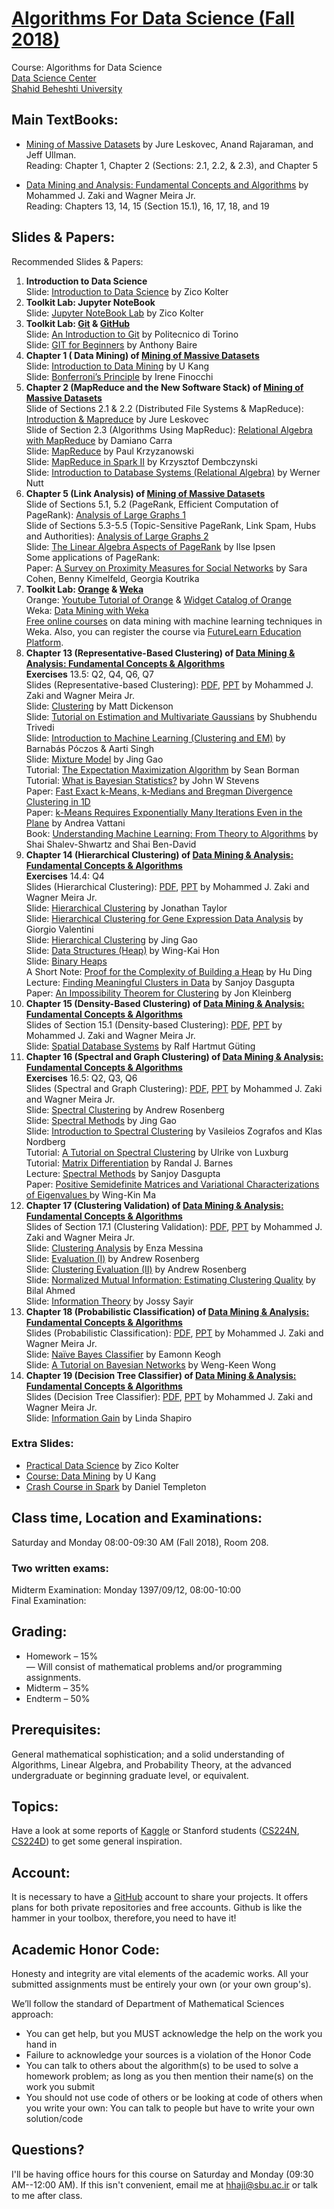 # [Algorithms For Data Science (Fall 2018)](http://facultymembers.sbu.ac.ir/hhaji/algorithms-for-data-science/)
Course: Algorithms for Data Science <br>
[Data Science Center](http://ds.sbu.ac.ir)<br> 
[Shahid Beheshti University](http://www.sbu.ac.ir/)

## Main TextBooks:
* [Mining of Massive Datasets](http://www.mmds.org) by Jure Leskovec, Anand Rajaraman, and Jeff Ullman.<br>
Reading: Chapter 1, Chapter 2 (Sections: 2.1, 2.2, & 2.3), and Chapter 5 <br>

* [Data Mining and Analysis: Fundamental Concepts and Algorithms](http://www.dataminingbook.info/pmwiki.php/Main/BookResources) by Mohammed J. Zaki and Wagner Meira Jr.<br>
Reading: Chapters 13, 14, 15 (Section 15.1), 16, 17, 18, and 19

## Slides & Papers:
Recommended Slides & Papers: 
1. **Introduction to Data Science** <br>
Slide: [Introduction to Data Science](http://www.datasciencecourse.org/notes/intro/intro.pdf) by Zico Kolter <br> 
2. **Toolkit Lab: Jupyter NoteBook** <br>
Slide: [Jupyter NoteBook Lab](http://www.datasciencecourse.org/notes/jupyter/jupyter.pdf) by Zico Kolter <br>
3. **Toolkit Lab: [Git](https://git-scm.com) & [GitHub](https://github.com)** <br>
Slide: [An Introduction to Git](https://elite.polito.it/files/courses/03FYZ/2017/slide/Git-01-intro.pdf) by Politecnico di Torino <br>
Slide: [GIT for Beginners](https://people.irisa.fr/Anthony.Baire/git/git-for-beginners-handout.pdf) by Anthony Baire <br>
4. **Chapter 1 ( Data Mining) of [Mining of Massive Datasets](http://www.mmds.org)** <br>
Slide: [Introduction to Data Mining](https://datalab.snu.ac.kr/~ukang/courses/18S-DM/L2-basics.pdf) by U Kang <br>
Slide: [Bonferroni’s Principle](http://twiki.di.uniroma1.it/pub/BDC/Schedule/lecture6_march31_2014.pdf) by Irene Finocchi <br>
5. **Chapter 2 (MapReduce and the New Software Stack) of [Mining of Massive Datasets](http://www.mmds.org)** <br>
Slide of Sections 2.1 & 2.2 (Distributed File Systems & MapReduce): [Introduction & Mapreduce](http://snap.stanford.edu/class/cs246-2015/slides/01-mapreduce.pdf) by Jure Leskovec <br>
Slide of Section 2.3 (Algorithms Using MapReduc): [Relational Algebra with MapReduce](http://www.di.univr.it/documenti/OccorrenzaIns/matdid/matdid188771.pdf) by Damiano Carra <br>
Slide: [MapReduce](https://www.cs.rutgers.edu/~pxk/417/notes/content/17-mapreduce-slides.pdf) by Paul Krzyzanowski <br> 
Slide: [MapReduce in Spark II](http://www.cs.put.poznan.pl/kdembczynski/lectures/pmds/lectures/mapreduce-II.pdf) by Krzysztof Dembczynski <br>
Slide: [Introduction to Database Systems (Relational Algebra)](http://www.inf.unibz.it/~nutt/IDBs1011/IDBSlides/7-db-relAlg.pdf) by Werner Nutt <br>
6. **Chapter 5 (Link Analysis) of [Mining of Massive Datasets](http://www.mmds.org)** <br>
Slide of Sections 5.1, 5.2 (PageRank, Efficient Computation of PageRank): [Analysis of Large Graphs 1](http://www.mmds.org/mmds/v2.1/ch05-linkanalysis1.pdf)<br>
Slide of Sections 5.3-5.5 (Topic-Sensitive PageRank, Link Spam, Hubs and Authorities): [Analysis of Large Graphs 2](http://www.mmds.org/mmds/v2.1/ch05-linkanalysis1.pdf)<br>
Slide: [The Linear Algebra Aspects of PageRank](http://www4.ncsu.edu/~ipsen/ps/slides_dagstuhl07071.pdf) by Ilse Ipsen <br>
Some applications of PageRank:<br>
Paper: [A Survey on Proximity Measures for Social Networks](https://link.springer.com/chapter/10.1007/978-3-642-34213-4_13) by Sara Cohen, Benny Kimelfeld, Georgia Koutrika <br>
7. **Toolkit Lab: [Orange](https://orange.biolab.si) & [Weka](https://www.cs.waikato.ac.nz/ml/weka/)** <br>
Orange: [Youtube Tutorial of Orange](https://www.youtube.com/channel/UClKKWBe2SCAEyv7ZNGhIe4g) & [Widget Catalog of Orange](https://orange.biolab.si/toolbox/) <br>
Weka: [Data Mining with Weka](https://www.cs.waikato.ac.nz/ml/weka/mooc/dataminingwithweka/) <br>
[Free online courses](https://www.cs.waikato.ac.nz/ml/weka/courses.html) on data mining with machine learning techniques in Weka. Also, you can register the course via [FutureLearn Education Platform](https://www.futurelearn.com/courses/data-mining-with-weka). <br>
8. **Chapter 13 (Representative-Based Clustering) of [Data Mining & Analysis: Fundamental Concepts & Algorithms](http://www.dataminingbook.info/pmwiki.php/Main/BookResources)** <br>
**Exercises** 13.5: Q2, Q4, Q6, Q7 <br>
Slides (Representative-based Clustering): [PDF](http://www.dataminingbook.info/pmwiki.php/Main/BookPathUploads?action=download&upname=slides-chap13.pdf), [PPT](http://www.dataminingbook.info/pmwiki.php/Main/BookPathUploads?action=download&upname=chap13.pptx) by Mohammed J. Zaki and Wagner Meira Jr. <br>
Slide: [Clustering](https://mattdickenson.com/assets/clustering2.pdf) by Matt Dickenson <br>
Slide: [Tutorial on Estimation and Multivariate Gaussians](http://ttic.uchicago.edu/~shubhendu/Slides/Estimation.pdf) by Shubhendu Trivedi <br>
Slide: [Introduction to Machine Learning (Clustering and EM)](http://www.cs.cmu.edu/~aarti/Class/10701_Spring14/slides/EM.pdf) by Barnabás Póczos & Aarti Singh <br>
Slide: [Mixture Model](https://cse.buffalo.edu/~jing/cse601/fa12/materials/clustering_mixture.pdf) by Jing Gao <br>
Tutorial: [The Expectation Maximization Algorithm](https://www.cs.utah.edu/~piyush/teaching/EM_algorithm.pdf) by 
Sean Borman <br>
Tutorial: [What is Bayesian Statistics?](http://www.bandolier.org.uk/painres/download/whatis/What_is_Bay_stats.pdf) by John W Stevens<br>
Paper: [Fast Exact k-Means, k-Medians and Bregman Divergence Clustering in 1D](https://cs.au.dk/~larsen/papers/1dkmeans.pdf) <br>
Paper: [k-Means Requires Exponentially Many Iterations Even in the Plane](http://cseweb.ucsd.edu/~avattani/papers/kmeans.pdf) by Andrea Vattani <br>
Book: [Understanding Machine Learning: From Theory to Algorithms](https://www.amazon.com/Understanding-Machine-Learning-Theory-Algorithms/dp/1107057132) by Shai Shalev-Shwartz and Shai Ben-David <br>
9. **Chapter 14 (Hierarchical Clustering) of [Data Mining & Analysis: Fundamental Concepts & Algorithms](http://www.dataminingbook.info/pmwiki.php/Main/BookResources)** <br>
**Exercises** 14.4: Q4 <br>
 Slides (Hierarchical Clustering): [PDF](http://www.dataminingbook.info/pmwiki.php/Main/BookPathUploads?action=download&upname=slides-chap14.pdf), [PPT](http://www.dataminingbook.info/pmwiki.php/Main/BookPathUploads?action=download&upname=chap14.pptx) by Mohammed J. Zaki and Wagner Meira Jr. <br>
Slide: [Hierarchical Clustering](http://statweb.stanford.edu/~jtaylo/courses/stats202/restricted/notes/hierarchical.pdf) by Jonathan Taylor <br>
Slide: [Hierarchical Clustering for Gene Expression Data Analysis](http://homes.di.unimi.it/valenti/SlideCorsi/MB0910/HierarchicalClustering.pdf) by Giorgio Valentini <br>
Slide: [Hierarchical Clustering](https://cse.buffalo.edu/~jing/cse601/fa12/materials/clustering_hierarchical.pdf) by Jing Gao <br>
Slide: [Data Structures (Heap)](http://www.cs.nthu.edu.tw/~wkhon/ds/ds11/lecture/lecture4.pdf) by Wing-Kai Hon <br>
Slide: [Binary Heaps](https://courses.cs.washington.edu/courses/cse373/06sp/handouts/lecture10.pdf) <br>
A Short Note: [Proof for the Complexity of Building a Heap](http://www.cse.msu.edu/~huding/331material/timecomplexity_for_heap.pdf) by Hu Ding <br>
Lecture: [Finding Meaningful Clusters in Data](https://cseweb.ucsd.edu/~dasgupta/291-unsup/lec5.pdf) by Sanjoy Dasgupta <br>
Paper: [An Impossibility Theorem for Clustering](https://www.cs.cornell.edu/home/kleinber/nips15.pdf) by Jon Kleinberg <br>
10. **Chapter 15 (Density-Based Clustering) of [Data Mining & Analysis: Fundamental Concepts & Algorithms](http://www.dataminingbook.info/pmwiki.php/Main/BookResources)** <br>
 Slides of Section 15.1 (Density-based Clustering): [PDF](http://www.dataminingbook.info/pmwiki.php/Main/BookPathUploads?action=download&upname=slides-chap15.pdf), [PPT](http://www.dataminingbook.info/pmwiki.php/Main/BookPathUploads?action=download&upname=chap15.pptx) by Mohammed J. Zaki and Wagner Meira Jr. <br>
Slide: [Spatial Database Systems](http://dna.fernuni-hagen.de/Tutorial-neu.pdf) by 
Ralf Hartmut Güting <br>
11. **Chapter 16 (Spectral and Graph Clustering) of [Data Mining & Analysis: Fundamental Concepts & Algorithms](http://www.dataminingbook.info/pmwiki.php/Main/BookResources)** <br>
**Exercises** 16.5: Q2, Q3, Q6 <br>
Slides (Spectral and Graph Clustering): [PDF](http://www.dataminingbook.info/pmwiki.php/Main/BookPathUploads?action=download&upname=slides-chap16.pdf), [PPT](http://www.dataminingbook.info/pmwiki.php/Main/BookPathUploads?action=download&upname=chap16.pptx) by Mohammed J. Zaki and Wagner Meira Jr. <br>
Slide: [Spectral Clustering](http://eniac.cs.qc.cuny.edu/andrew/gcml/lecture21.pdf) by Andrew Rosenberg <br>
Slide: [Spectral Methods](https://cse.buffalo.edu/~jing/cse601/fa12/materials/clustering_spectral.pdf) by Jing Gao <br>
Slide: [Introduction to Spectral Clustering](http://www.cvl.isy.liu.se:82/education/graduate/spectral-clustering/SC_course_part1.pdf) by Vasileios Zografos and Klas Nordberg <br>
Tutorial: [A Tutorial on Spectral Clustering](https://arxiv.org/pdf/0711.0189.pdf) by Ulrike von Luxburg <br>
Tutorial: [Matrix Differentiation](https://atmos.washington.edu/~dennis/MatrixCalculus.pdf) by 
Randal J. Barnes<br>
Lecture: [Spectral Methods](https://cseweb.ucsd.edu/~dasgupta/291-unsup/lec7.pdf) by Sanjoy Dasgupta <br>
Paper: [Positive Semidefinite Matrices and Variational Characterizations of Eigenvalues
](http://www.ee.cuhk.edu.hk/~wkma/engg5781/new_notes/lecture%204-%20PSD-%20note.pdf) by Wing-Kin Ma <br> 
12. **Chapter 17 (Clustering Validation) of [Data Mining & Analysis: Fundamental Concepts & Algorithms](http://www.dataminingbook.info/pmwiki.php/Main/BookResources)** <br>
Slides of Section 17.1 (Clustering Validation): [PDF](http://www.dataminingbook.info/pmwiki.php/Main/BookPathUploads?action=download&upname=slides-chap17.pdf), [PPT](http://www.dataminingbook.info/pmwiki.php/Main/BookPathUploads?action=download&upname=chap17.pptx)  by Mohammed J. Zaki and Wagner Meira Jr. <br>
Slide: [Clustering Analysis](http://www.mind.disco.unimib.it/public/opere/143.pdf) by Enza Messina <br>
Slide: [Evaluation (I)](http://eniac.cs.qc.cuny.edu/andrew/gcml/lecture22.pdf) by Andrew Rosenberg <br>
Slide: [Clustering Evaluation (II)](http://eniac.cs.qc.cuny.edu/andrew/gcml/lecture23.pdf) by Andrew Rosenberg <br>
Slide: [Normalized Mutual Information: Estimating Clustering Quality](https://course.ccs.neu.edu/cs6140sp15/7_locality_cluster/Assignment-6/NMI.pdf) by Bilal Ahmed  <br>
Slide: [Information Theory](http://www2.eng.cam.ac.uk/~js851/3F1MM13/L1.pdf) by Jossy Sayir <br>
13. **Chapter 18 (Probabilistic Classification) of [Data Mining & Analysis: Fundamental Concepts & Algorithms](http://www.dataminingbook.info/pmwiki.php/Main/BookResources)** <br>
Slides (Probabilistic Classification): [PDF](http://www.dataminingbook.info/pmwiki.php/Main/BookPathUploads?action=download&upname=slides-chap18.pdf), [PPT](http://www.dataminingbook.info/pmwiki.php/Main/BookPathUploads?action=download&upname=chap18.pptx)  by Mohammed J. Zaki and Wagner Meira Jr. <br>
Slide: [Naïve Bayes Classifier](http://www.cs.ucr.edu/~eamonn/CE/Bayesian%20Classification%20withInsect_examples.pdf) by Eamonn Keogh <br>
Slide: [A Tutorial on Bayesian Networks](http://www.cs.ucf.edu/~mingjie/ECM6308/rand0.pdf) by Weng-Keen Wong <br>
14. **Chapter 19 (Decision Tree Classifier) of [Data Mining & Analysis: Fundamental Concepts & Algorithms](http://www.dataminingbook.info/pmwiki.php/Main/BookResources)** <br>
Slides (Decision Tree Classifier): [PDF](http://www.dataminingbook.info/pmwiki.php/Main/BookPathUploads?action=download&upname=slides-chap19.pdf), [PPT](http://www.dataminingbook.info/pmwiki.php/Main/BookPathUploads?action=download&upname=chap19.pptx) by Mohammed J. Zaki and Wagner Meira Jr. <br>
Slide: [Information Gain](https://homes.cs.washington.edu/~shapiro/EE596/notes/InfoGain.pdf) by Linda Shapiro <br>

### Extra Slides:
* [Practical Data Science](http://www.datasciencecourse.org/lectures/) by Zico Kolter
* [Course: Data Mining](https://datalab.snu.ac.kr/~ukang/courses/18S-DM/) by U Kang
* [Crash Course in Spark](http://web.stanford.edu/class/cs246/recitations/spark_intro.pdf) by Daniel Templeton

## Class time, Location and Examinations:
Saturday and Monday 08:00-09:30 AM (Fall 2018), Room 208. 

### Two written exams:
Midterm Examination: Monday 1397/09/12, 08:00-10:00 <br>
Final Examination:

## Grading:
* Homework – 15% <br>
— Will consist of mathematical problems and/or programming assignments.
* Midterm – 35%
* Endterm – 50%

## Prerequisites:
General mathematical sophistication; and a solid understanding of Algorithms, Linear Algebra, and Probability Theory, at the advanced undergraduate or beginning graduate level, or equivalent.

## Topics:
Have a look at some reports of [Kaggle](https://www.kaggle.com/) or Stanford students ([CS224N](http://nlp.stanford.edu/courses/cs224n/2015/), [CS224D](http://cs224d.stanford.edu/reports_2016.html)) to get some general inspiration.

## Account:
It is necessary to have a [GitHub](https://github.com/) account to share your projects. It offers plans for both private repositories and free accounts. Github is like the hammer in your toolbox, therefore, you need to have it!

## Academic Honor Code:
Honesty and integrity are vital elements of the academic works. All your submitted assignments must be entirely your own (or your own group's).

We’ll follow the standard of Department of Mathematical Sciences approach: 
* You can get help, but you MUST acknowledge the help on the work you hand in
* Failure to acknowledge your sources is a violation of the Honor Code
*  You can talk to others about the algorithm(s) to be used to solve a homework problem; as long as you then mention their name(s) on the work you submit
* You should not use code of others or be looking at code of others when you write your own: You can talk to people but have to write your own solution/code

## Questions?
I'll be having office hours for this course on Saturday and Monday (09:30 AM--12:00 AM). If this isn't convenient, email me at hhaji@sbu.ac.ir or talk to me after class.
